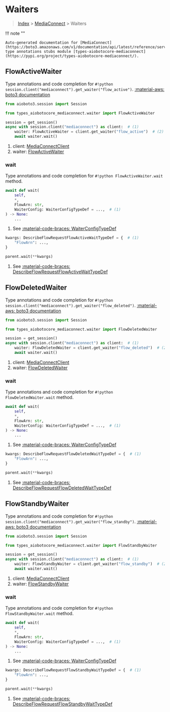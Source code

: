 # Waiters

> [Index](../README.md) > [MediaConnect](./README.md) > Waiters

!!! note ""

    Auto-generated documentation for [MediaConnect](https://boto3.amazonaws.com/v1/documentation/api/latest/reference/services/mediaconnect.html#MediaConnect)
    type annotations stubs module [types-aiobotocore-mediaconnect](https://pypi.org/project/types-aiobotocore-mediaconnect/).

## FlowActiveWaiter

Type annotations and code completion for `#!python session.client("mediaconnect").get_waiter("flow_active")`.
[:material-aws: boto3 documentation](https://boto3.amazonaws.com/v1/documentation/api/latest/reference/services/mediaconnect.html#MediaConnect.Waiter.FlowActive)

```python title="Usage example"
from aioboto3.session import Session

from types_aiobotocore_mediaconnect.waiter import FlowActiveWaiter

session = get_session()
async with session.client("mediaconnect") as client:  # (1)
    waiter: FlowActiveWaiter = client.get_waiter("flow_active")  # (2)
    await waiter.wait()
```

1. client: [MediaConnectClient](./client.md)
2. waiter: [FlowActiveWaiter](./waiters.md#flowactivewaiter)


### wait

Type annotations and code completion for `#!python FlowActiveWaiter.wait` method.

```python title="Method definition"
await def wait(
    self,
    *,
    FlowArn: str,
    WaiterConfig: WaiterConfigTypeDef = ...,  # (1)
) -> None:
    ...
```

1. See [:material-code-braces: WaiterConfigTypeDef](./type_defs.md#waiterconfigtypedef) 


```python title="Usage example with kwargs"
kwargs: DescribeFlowRequestFlowActiveWaitTypeDef = {  # (1)
    "FlowArn": ...,
}

parent.wait(**kwargs)
```

1. See [:material-code-braces: DescribeFlowRequestFlowActiveWaitTypeDef](./type_defs.md#describeflowrequestflowactivewaittypedef) 
## FlowDeletedWaiter

Type annotations and code completion for `#!python session.client("mediaconnect").get_waiter("flow_deleted")`.
[:material-aws: boto3 documentation](https://boto3.amazonaws.com/v1/documentation/api/latest/reference/services/mediaconnect.html#MediaConnect.Waiter.FlowDeleted)

```python title="Usage example"
from aioboto3.session import Session

from types_aiobotocore_mediaconnect.waiter import FlowDeletedWaiter

session = get_session()
async with session.client("mediaconnect") as client:  # (1)
    waiter: FlowDeletedWaiter = client.get_waiter("flow_deleted")  # (2)
    await waiter.wait()
```

1. client: [MediaConnectClient](./client.md)
2. waiter: [FlowDeletedWaiter](./waiters.md#flowdeletedwaiter)


### wait

Type annotations and code completion for `#!python FlowDeletedWaiter.wait` method.

```python title="Method definition"
await def wait(
    self,
    *,
    FlowArn: str,
    WaiterConfig: WaiterConfigTypeDef = ...,  # (1)
) -> None:
    ...
```

1. See [:material-code-braces: WaiterConfigTypeDef](./type_defs.md#waiterconfigtypedef) 


```python title="Usage example with kwargs"
kwargs: DescribeFlowRequestFlowDeletedWaitTypeDef = {  # (1)
    "FlowArn": ...,
}

parent.wait(**kwargs)
```

1. See [:material-code-braces: DescribeFlowRequestFlowDeletedWaitTypeDef](./type_defs.md#describeflowrequestflowdeletedwaittypedef) 
## FlowStandbyWaiter

Type annotations and code completion for `#!python session.client("mediaconnect").get_waiter("flow_standby")`.
[:material-aws: boto3 documentation](https://boto3.amazonaws.com/v1/documentation/api/latest/reference/services/mediaconnect.html#MediaConnect.Waiter.FlowStandby)

```python title="Usage example"
from aioboto3.session import Session

from types_aiobotocore_mediaconnect.waiter import FlowStandbyWaiter

session = get_session()
async with session.client("mediaconnect") as client:  # (1)
    waiter: FlowStandbyWaiter = client.get_waiter("flow_standby")  # (2)
    await waiter.wait()
```

1. client: [MediaConnectClient](./client.md)
2. waiter: [FlowStandbyWaiter](./waiters.md#flowstandbywaiter)


### wait

Type annotations and code completion for `#!python FlowStandbyWaiter.wait` method.

```python title="Method definition"
await def wait(
    self,
    *,
    FlowArn: str,
    WaiterConfig: WaiterConfigTypeDef = ...,  # (1)
) -> None:
    ...
```

1. See [:material-code-braces: WaiterConfigTypeDef](./type_defs.md#waiterconfigtypedef) 


```python title="Usage example with kwargs"
kwargs: DescribeFlowRequestFlowStandbyWaitTypeDef = {  # (1)
    "FlowArn": ...,
}

parent.wait(**kwargs)
```

1. See [:material-code-braces: DescribeFlowRequestFlowStandbyWaitTypeDef](./type_defs.md#describeflowrequestflowstandbywaittypedef) 
